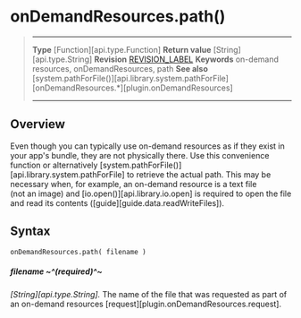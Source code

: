# onDemandResources.path()

> --------------------- ------------------------------------------------------------------------------------------
> __Type__              [Function][api.type.Function]
> __Return value__      [String][api.type.String]
> __Revision__          [REVISION_LABEL](REVISION_URL)
> __Keywords__          on-demand resources, onDemandResources, path
> __See also__          [system.pathForFile()][api.library.system.pathForFile]
>                       [onDemandResources.*][plugin.onDemandResources]
> --------------------- ------------------------------------------------------------------------------------------


## Overview

Even though you can typically use <nobr>on-demand</nobr> resources as if they exist in your app's bundle, they are not physically there. Use this convenience function or alternatively [system.pathForFile()][api.library.system.pathForFile] to retrieve the actual path. This may be necessary when, for example, an <nobr>on-demand</nobr> resource is a text file <nobr>(not an image)</nobr> and [io.open()][api.library.io.open] is required to open the file and read its contents ([guide][guide.data.readWriteFiles]).


## Syntax

	onDemandResources.path( filename )

##### filename ~^(required)^~
_[String][api.type.String]._ The name of the file that was requested as part of an <nobr>on-demand</nobr> resources [request][plugin.onDemandResources.request].
